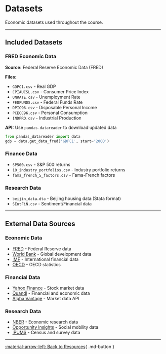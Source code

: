 # Datasets

Economic datasets used throughout the course.

---

## Included Datasets

### FRED Economic Data

**Source:** Federal Reserve Economic Data (FRED)

**Files:**
- `GDPC1.csv` - Real GDP
- `CPIAUCSL.csv` - Consumer Price Index
- `UNRATE.csv` - Unemployment Rate
- `FEDFUNDS.csv` - Federal Funds Rate
- `DPIC96.csv` - Disposable Personal Income
- `PCECC96.csv` - Personal Consumption
- `INDPRO.csv` - Industrial Production

**API:** Use `pandas-datareader` to download updated data

```python
from pandas_datareader import data
gdp = data.get_data_fred('GDPC1', start='2000')
```

### Finance Data

- `SP500.csv` - S&P 500 returns
- `10_industry_portfolios.csv` - Industry portfolio returns
- `fama_french_5_factors.csv` - Fama-French factors

### Research Data

- `beijin_data.dta` - Beijing housing data (Stata format)
- `SEntFiN.csv` - Sentiment/Financial data

---

## External Data Sources

### Economic Data

- [FRED](https://fred.stlouisfed.org/) - Federal Reserve data
- [World Bank](https://data.worldbank.org/) - Global development data
- [IMF](https://www.imf.org/en/Data) - International financial data
- [OECD](https://data.oecd.org/) - OECD statistics

### Financial Data

- [Yahoo Finance](https://finance.yahoo.com/) - Stock market data
- [Quandl](https://www.quandl.com/) - Financial and economic data
- [Alpha Vantage](https://www.alphavantage.co/) - Market data API

### Research Data

- [NBER](https://www.nber.org/data) - Economic research data
- [Opportunity Insights](https://opportunityinsights.org/) - Social mobility data
- [IPUMS](https://ipums.org/) - Census and survey data

---

[:material-arrow-left: Back to Resources](index.md){ .md-button }

